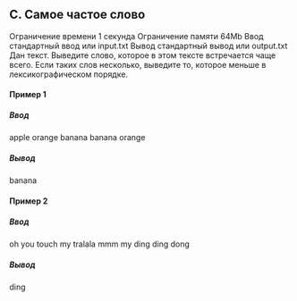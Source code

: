 ## C. Самое частое слово
Ограничение времени	1 секунда
Ограничение памяти	64Mb
Ввод	стандартный ввод или input.txt
Вывод	стандартный вывод или output.txt
Дан текст. Выведите слово, которое в этом тексте встречается чаще всего. Если таких слов несколько, выведите то, которое меньше в лексикографическом порядке.

#### Пример 1
##### Ввод
apple orange banana banana orange
##### Вывод
banana
#### Пример 2
##### Ввод
oh you touch my tralala mmm my ding ding dong
##### Вывод
ding
